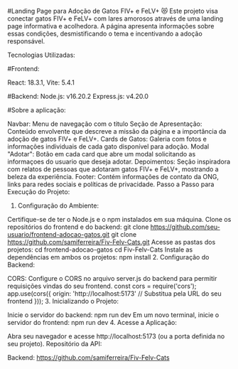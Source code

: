 #Landing Page para Adoção de Gatos FIV+ e FeLV+ 😻
Este projeto visa conectar gatos FIV+ e FeLV+ com lares amorosos através de uma landing page informativa e acolhedora. 
A página apresenta informações sobre essas condições, desmistificando o tema e incentivando a adoção responsável.

Tecnologias Utilizadas:

#Frontend:

React: 18.3.1,
Vite: 5.4.1

#Backend:
Node.js: v16.20.2
Express.js: v4.20.0

#Sobre a aplicação:

Navbar: Menu de navegação com o titulo 
Seção de Apresentação: Conteúdo envolvente que descreve a missão da página e a importância da adoção de gatos FIV+ e FeLV+.
Cards de Gatos: Galeria com fotos e informações individuais de cada gato disponível para adoção.
Modal "Adotar": Botão em cada card que abre um modal solicitando as informaçoes do usuario que deseja adotar.
Depoimentos: Seção inspiradora com relatos de pessoas que adotaram gatos FIV+ e FeLV+, mostrando a beleza da experiência.
Footer: Contém informações de contato da ONG, links para redes sociais e políticas de privacidade.
Passo a Passo para Execução do Projeto:

1. Configuração do Ambiente:

Certifique-se de ter o Node.js e o npm instalados em sua máquina.
Clone os repositórios do frontend e do backend:
git clone https://github.com/seu-usuario/frontend-adocao-gatos.git
git clone https://github.com/samiferreira/Fiv-Felv-Cats.git
Acesse as pastas dos projetos:
cd frontend-adocao-gatos
cd Fiv-Felv-Cats
Instale as dependências em ambos os projetos:
npm install
2. Configuração do Backend:

CORS: Configure o CORS no arquivo server.js do backend para permitir requisições vindas do seu frontend.
const cors = require('cors');
app.use(cors({
    origin: 'http://localhost:5173' // Substitua pela URL do seu frontend
}));
3. Inicializando o Projeto:

Inicie o servidor do backend:
npm run dev
Em um novo terminal, inicie o servidor do frontend:
npm run dev
4. Acesse a Aplicação:

Abra seu navegador e acesse http://localhost:5173 (ou a porta definida no seu projeto).
Repositório da API:

Backend: https://github.com/samiferreira/Fiv-Felv-Cats
